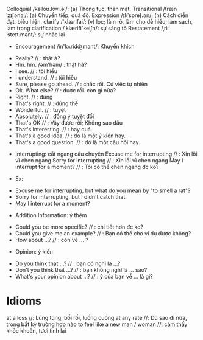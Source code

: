Colloquial /kəˈloʊ.kwi.əl/: (a) Thông tục, thân mật.
Transitional /trænˈzɪʃənəl/: (a) Chuyển tiếp, quá độ.
Expression /ɪkˈspreʃ.ən/: (n) Cách diễn đạt, biểu hiện.
clarify /'klærifai/: (v) lọc; làm rõ, làm cho dễ hiểu; làm sạch, làm trong
clarification /,klærifi'keiʃn/: sự sáng tỏ
Restatement /ˌriːˈsteɪt.mənt/: sự nhắc lại

* Encouragement /in'kʌridʤmənt/: Khuyến khích
- Really?                                 // : thật à?
- Hm. hm.                           /əm'həm/ : thật hả?
- I see.                                  // : tôi hiểu
- I understand.                           // : tôi hiểu
- Sure, please go ahead.                  // : chắc rồi. Cứ việc tự nhiên
- Ok. What else?                          // : được rồi. còn gì nữa?
- Right.                                  // : đúng
- That's right.                           // : đúng thế   
- Wonderful.                              // : tuyệt
- Absolutely.                             // : đồng ý tuyệt đối
- That's OK                               // : Vậy được rồi; Không sao đâu
- That's interesting.                     // : hay quá
- That's a good idea.                     // : đó là một ý kiến hay.
- That's a good question.                 // : đó là một câu hỏi hay.                  

* Interrupting: cắt ngang câu chuyện
Excuse me for interrupting                // : Xin lỗi vì chen ngang
Sorry for interrupting                    // : Xin lỗi vì chen ngang
May I interrupt for a moment?             // : Tôi có thể chen ngang đc ko? 
+ Ex: 
- Excuse me for interrupting, but what do you mean by "to smell a rat"?
- Sorry for interrupting, but I didn't catch that.
- May I interrupt for a moment?

* Addition Information: ý thêm
- Could you be more specific?             // : chi tiết hơn đc ko?
- Could you give me an example?           // : Bạn có thể cho ví dụ được không?
- How about ...?                          // : còn về ... ?


* Opinion: ý kiến
- Do you think that ...?                  // : bạn có nghĩ là ...?        
- Don't you think that ...?               // : bạn không nghĩ là ... sao?  
- What's your opinion about ...?          // : ý của bạn về ... là gì?                
# Idioms
at a loss //: Lúng túng, bối rối, luống cuống
at any rate //: Dù sao đi nữa, trong bất kỳ trường hợp nào
to feel like a new man / woman //: cảm thấy khỏe khoắn, tươi tỉnh lại
